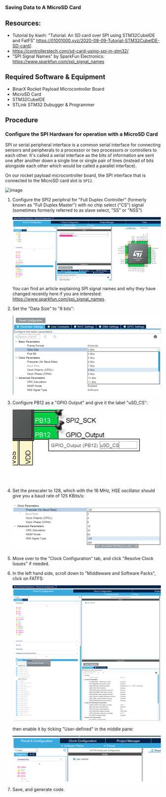 ### Saving Data to A MicroSD Card

## Resources:
- Tutorial by kiwih: "Tutorial: An SD card over SPI using STM32CubeIDE and FatFS" https://01001000.xyz/2020-08-09-Tutorial-STM32CubeIDE-SD-card/.
- https://controllerstech.com/sd-card-using-spi-in-stm32/
- "SPI Signal Names" by SparkFun Electronics: https://www.sparkfun.com/spi_signal_names

## Required Software & Equipment
- BinarX Rocket Payload Microcontroller Board
- MicroSD Card
- STM32CubeIDE
- STLink STM32 Dubugger & Programmer

## Procedure

### Configure the SPI Hardware for operation with a MicroSD Card

SPI or serial peripheral interface is a common serial interface for connecting sensors and peripherals to a processor or two processors or controllers to each other. It's called a serial interface as the bits of information are sent one after another down a single line or single pair of lines (instead of bits alongside each other which would be called a parallel interface).

On our rocket payload microcontroller board, the SPI interface that is connected to the MicroSD card slot is ```SPI2```.

![image](https://github.com/BinarX-Curtin/School-Holiday-Program/assets/12658669/951834b1-ebd9-4ac7-87b8-b52da0b2c874)


1. Configure the SPI2 periphral for "Full Duplex Controller" (formerly known as "Full Duplex Master") with no chip select ("CS") signal (sometimes formerly referred to as slave select, "SS" or "NSS")

    ![SPI2 Pins for MicroSD](./SPI2_pins_for_microSD.png)

   You can find an article explaining SPI signal names and why they have changed recently here if you are interested: https://www.sparkfun.com/spi_signal_names.

1. Set the "Data Size" to "8 bits":

    ![8 Bit Data Size](./8_bit_data_size.png)

1. Configure PB12 as a "GPIO Output" and give it the label "uSD_CS":

    ![uSD CS Pin GPIO Mode](uSD_CS_pin_GPIO_mode.png)

1. Set the prescaler to 128, which with the 16 MHz, HSE oscillator should give you a baud rate of 125 KBits/s:

    ![SPI Prescaler](SPI_prescaler.png)

1. Move over to the "Clock Configuration" tab, and click "Resolve Clock Issues" if needed.

1. In the left hand side, scroll down to "Middleware and Software Packs", click on FATFS:

    ![FATFS Middleware](FATFS_middleware.png)

    then enable it by ticking "User-defined" in the middle pane:

    ![FATFS User Defined Tick Box](FATFS_user_defined.png)

1. Save, and generate code.


